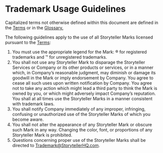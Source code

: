# Trademark Usage Guidelines

Capitalized terms not otherwise defined within this document are defined in the [Terms][1] or in the [Glossary.][2]

The following guidelines apply to the use of all Storyteller Marks licensed pursuant to the [Terms][1]:

 1. You must use the appropriate legend for the Mark: &reg; for registered trademarks and &trade; for unregistered trademarks.
 2. You shall not use any Storyteller Mark to disparage the Storyteller Services or Company or its other products or services, or in a manner which, in Company’s reasonable judgment, may diminish or damage its goodwill in the Mark or imply endorsement by Company. You agree to cease all such uses upon written notification by Company. You agree not to take any action which might lead a third party to think the Mark is owned by you, or which might adversely impact Company’s reputation. You shall at all times use the Storyteller Marks in a manner consistent with trademark laws.
 3. You shall notify Company immediately of any improper, infringing, confusing or unauthorized use of the Storyteller Marks of which you become aware.
 4. You shall not alter the appearance of any Storyteller Mark or obscure such Mark in any way. Changing the color, font, or proportions of any Storyteller Mark is prohibited.
 5. Questions concerning proper use of the Storyteller Marks shall be directed to [Trademark@StorytellerHQ.com][3].

[1]: http://www.storytellerhq.com/terms-of-service
[2]: http://www.storytellerhq.com/glossary
[3]: mailto:trademark@storytellerhq.com